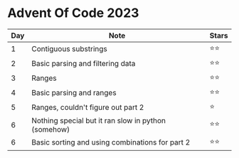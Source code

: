 # Advent Of Code 2023

| Day | Note                                                | Stars        |
| --- | --------------------------------------------------- | ------------ |
| 1   | Contiguous substrings                               | :star::star: |
| 2   | Basic parsing and filtering data                    | :star::star: |
| 3   | Ranges                                              | :star::star: |
| 4   | Basic parsing and ranges                            | :star::star: |
| 5   | Ranges, couldn't figure out part 2                  | :star:       |
| 6   | Nothing special but it ran slow in python (somehow) | :star::star: |
| 6   | Basic sorting and using combinations for part 2     | :star::star: |
